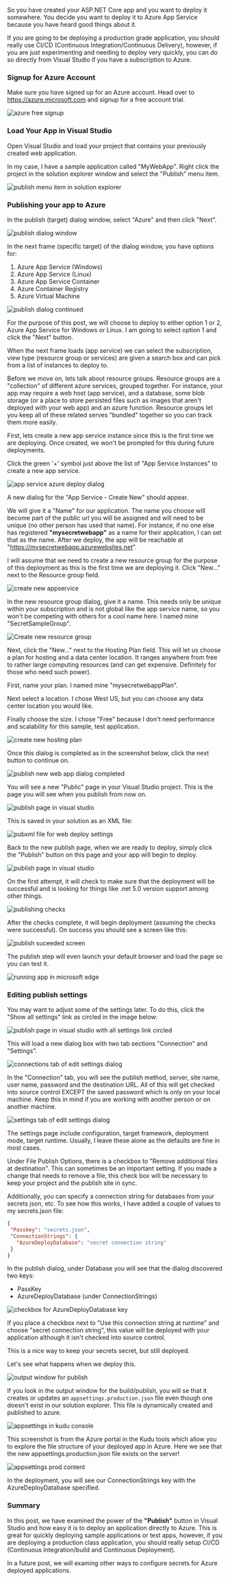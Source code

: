 <!--## Deploy to Azure App Service - Easy -->
So you have created your ASP.NET Core app and you want to deploy it somewhere. You decide you want to deploy it to Azure App Service because you have heard good things about it. 

If you are going to be deploying a production grade application, you should really use CI/CD (Continuous Integration/Continuous Delivery), however, if you are just experimenting and needing to deploy very quickly, you can do so directly from Visual Studio if you have a subscription to Azure.

### Signup for Azure Account
Make sure you have signed up for an Azure account. Head over to https://azure.microsoft.com and signup for a free account trial.

![azure free signup](https://raw.githubusercontent.com/mobiletonster/blogposts/main/code/cloud/images/azure-ezdeploy/1-azure-free-signup.jpg#screenshot)

### Load Your App in Visual Studio
Open Visual Studio and load your project that contains your previously created web application.

In my case, I have a sample application called "MyWebApp". Right click the project in the solution explorer window and select the "Publish" menu item.

![publish menu item in solution explorer](https://raw.githubusercontent.com/mobiletonster/blogposts/main/code/cloud/images/azure-ezdeploy/2-publish-menu.jpg#screenshot)


### Publishing your app to Azure
In the publish (target) dialog window, select "Azure" and then click "Next".

![publish dialog window](https://raw.githubusercontent.com/mobiletonster/blogposts/main/code/cloud/images/azure-ezdeploy/3-publish-dialog.jpg#screenshot)

In the next frame  (specific target) of the dialog window, you have options for:
1) Azure App Service (Windows)
2) Azure App Service (Linux)
3) Azure App Service Container
4) Azure Container Registry
5) Azure Virtual Machine

![publish dialog continued](https://raw.githubusercontent.com/mobiletonster/blogposts/main/code/cloud/images/azure-ezdeploy/4-publish-dialog2.jpg#screenshot)

For the purpose of this post, we will choose to deploy to either option 1 or 2, Azure App Service for Windows or Linux. I am going to select option 1 and click the "Next" button.

When the next frame loads (app service) we can select the subscription, view type (resource group or services) are given a search box and can pick from a list of instances to deploy to.

Before we move on, lets talk about resource groups. Resource groups are a "collection" of different azure services, grouped together. For instance, your app may require a web host (app service), and a database, some blob storage (or a place to store persisted files such as images that aren't deployed with your web app) and an azure function. Resource groups let you keep all of these related serves "bundled" together so you can track them more easily.

First, lets create a new app service instance since this is the first time we are deploying. Once created, we won't be prompted for this during future deployments.

Click the green '+' symbol just above the list of "App Service Instances" to create a new app service.

![app service azure deploy dialog](https://raw.githubusercontent.com/mobiletonster/blogposts/main/code/cloud/images/azure-ezdeploy/5-app-service-dialog.jpg#screenshot)

A new dialog for the "App Service - Create New" should appear.

We will give it a "Name" for our application. The name you choose will become part of the public url you will be assigned and will need to be unique (no other person has used that name). For instance, if no one else has registered **"mysecretwebapp"** as a name for their application, I can set that as the name. After we deploy, the app will be reachable at "https://mysecretwebapp.azurewebsites.net".

I will assume that we need to create a new resource group for the purpose of this deployment as this is the first time we are deploying it. Click "New..." next to the Resource group field.

![create new appservice](https://raw.githubusercontent.com/mobiletonster/blogposts/main/code/cloud/images/azure-ezdeploy/6-create-new-appservice.jpg#screenshot)

In the new resource group dialog, give it a name. This needs only be unique within your subscription and is not global like the app service name, so you won't be competing with others for a cool name here. I named mine "SecretSampleGroup".

![Create new resource group](https://raw.githubusercontent.com/mobiletonster/blogposts/main/code/cloud/images/azure-ezdeploy/7-new-resource-group.jpg#screenshot)

Next, click the "New..." next to the Hosting Plan field. This will let us choose a plan for hosting and a data center location. It ranges anywhere from free to rather large computing resources (and can get expensive. Definitely for those who need such power). 

First, name your plan. I named mine "mysecretwebappPlan".

Next select a location. I chose West US, but you can choose any data center location you would like.

Finally choose the size. I chose "Free" because I don't need performance and scalability for this sample, test application.

![create new hosting plan](https://raw.githubusercontent.com/mobiletonster/blogposts/main/code/cloud/images/azure-ezdeploy/8-new-hosting-plan.jpg#screenshot)

Once this dialog is completed as in the screenshot below, click the next button to continue on.

![publish new web app dialog completed](https://raw.githubusercontent.com/mobiletonster/blogposts/main/code/cloud/images/azure-ezdeploy/9-publish-new-webapp.jpg#screenshot)

You will see a new "Public" page in your Visual Studio project. This is the page you will see when you publish from now on. 

![publish page in visual studio](https://raw.githubusercontent.com/mobiletonster/blogposts/main/code/cloud/images/azure-ezdeploy/10-publish-dialog.jpg#screenshot)

This is saved in your solution as an XML file:

![pubxml file for web deploy settings](https://raw.githubusercontent.com/mobiletonster/blogposts/main/code/cloud/images/azure-ezdeploy/11-webdeploy-xml.jpg#screenshot)

Back to the new publish page, when we are ready to deploy, simply click the "Publish" button on this page and your app will begin to deploy.

![publish page in visual studio](https://raw.githubusercontent.com/mobiletonster/blogposts/main/code/cloud/images/azure-ezdeploy/10-publish-dialog.jpg#screenshot)

On the first attempt, it will check to make sure that the deployment will be successful and is looking for things like .net 5.0 version support among other things.

![publishing checks](https://raw.githubusercontent.com/mobiletonster/blogposts/main/code/cloud/images/azure-ezdeploy/12-publishing-checks.jpg#screenshot)

After the checks complete, it will begin deployment (assuming the checks were successful). On success you should see a screen like this:

![publish suceeded screen](https://raw.githubusercontent.com/mobiletonster/blogposts/main/code/cloud/images/azure-ezdeploy/13-publish-suceeded.jpg#screenshot)

The publish step will even launch your default browser and load the page so you can test it.

![running app in microsoft edge](https://raw.githubusercontent.com/mobiletonster/blogposts/main/code/cloud/images/azure-ezdeploy/14-app-running.jpg#screenshot)


### Editing publish settings
You may want to adjust some of the settings later. To do this, click the "Show all settings" link as circled in the image below:

![publish page in visual studio with all settings link circled](https://raw.githubusercontent.com/mobiletonster/blogposts/main/code/cloud/images/azure-ezdeploy/15-show-all-settings.jpg#screenshot)

This will load a new dialog box with two tab sections "Connection" and "Settings".

![connections tab of edit settings dialog](https://raw.githubusercontent.com/mobiletonster/blogposts/main/code/cloud/images/azure-ezdeploy/16-connection.jpg#screenshot)
 
 In the "Connection" tab, you will see the publish method, server, site name, user name, password and the destination URL. All of this will get checked into source control EXCEPT the saved password which is only on your local machine. Keep this in mind if you are working with another person or on another machine.

 ![settings tab of edit settings dialog](https://raw.githubusercontent.com/mobiletonster/blogposts/main/code/cloud/images/azure-ezdeploy/17-settings.jpg#screenshot)

 The settings page include configuration, target framework, deployment mode, target runtime. Usually, I leave these alone as the defaults are fine in most cases.

 Under File Publish Options, there is a checkbox to "Remove additional files at destination". This can sometimes be an important setting. If you made a change that needs to remove a file, this check box will be necessary to keep your project and the publish site in sync.

 Additionally, you can specify a connection string for databases from your secrets json, etc. To see how this works, I have added a couple of values to my secrets.json file:

 ```json
 {
  "Passkey": "secrets.json",
  "ConnectionStrings": {
    "AzureDeployDatabase": "secret connection string"
  }
}
```

In the publish dialog, under Database you will see that the dialog discovered two keys: 
* PassKey
* AzureDeployDatabase (under ConnectionStrings)

![checkbox for AzureDeployDatabase key](https://raw.githubusercontent.com/mobiletonster/blogposts/main/code/cloud/images/azure-ezdeploy/18-connection-string.jpg#screenshot)

If you place a checkbox next to "Use this connection string at runtime" and choose "secret connection string", this value will be deployed with your application although it isn't checked into source control.

This is a nice way to keep your secrets secret, but still deployed.

Let's see what happens when we deploy this.

![output window for publish](https://raw.githubusercontent.com/mobiletonster/blogposts/main/code/cloud/images/azure-ezdeploy/19-publish-output.jpg#screenshot)

If you look in the output window for the build/publish, you will se that it creates or updates an `appsettings.production.json` file even though one doesn't exist in our solution explorer. This file is dynamically created and published to azure.

![appsettings in kudu console](https://raw.githubusercontent.com/mobiletonster/blogposts/main/code/cloud/images/azure-ezdeploy/20-appsettings-prod.jpg#screenshot)

This screenshot is from the Azure portal in the Kudu tools which allow you to explore the file structure of your deployed app in Azure. Here we see that the new appsettings.production.json file exists on the server!

![appsettings prod content](https://raw.githubusercontent.com/mobiletonster/blogposts/main/code/cloud/images/azure-ezdeploy/21-appsetting-contents.jpg#screenshot)

In the deployment, you will see our ConnectionStrings key with the AzureDeployDatabase specified.

### Summary
In this post, we have examined the power of the **"Publish"** button in Visual Studio and how easy it is to deploy an application directly to Azure. This is great for quickly deploying sample applications or test apps, however, if you are deploying a production class application, you should really setup CI/CD (Continuous Integration/build and Continuous Deployment). 

In a future post, we will examing other ways to  configure secrets for Azure deployed applications.

